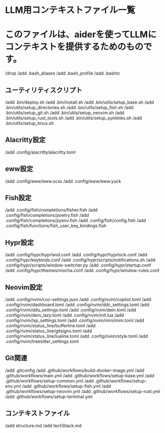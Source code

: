 # LLM用コンテキストファイル一覧
# このファイルは、aiderを使ってLLMにコンテキストを提供するためのものです。
/drop
/add       .bash_aliases
/add       .bash_profile
/add       .bashrc
## ユーティリティスクリプト
/add       .bin/deploy.sh
/add       .bin/install.sh
/add       .bin/utils/setup_base.sh
/add       .bin/utils/setup_directories.sh
/add       .bin/utils/setup_fish.sh
/add       .bin/utils/setup_git.sh
/add       .bin/utils/setup_neovim.sh
/add       .bin/utils/setup_rust_tools.sh
/add       .bin/utils/setup_symlinks.sh
/add       .bin/utils/setup_tmux.sh
## Alacritty設定
/add       .config/alacritty/alacritty.toml
## eww設定
/add       .config/eww/eww.scss
/add       .config/eww/eww.yuck
## Fish設定
/add       .config/fish/completions/fisher.fish
/add       .config/fish/completions/poetry.fish
/add       .config/fish/completions/pyenv.fish
/add       .config/fish/config.fish
/add       .config/fish/functions/fish_user_key_bindings.fish
## Hypr設定
/add       .config/hypr/hyprland.conf
/add       .config/hypr/hyprlock.conf
/add       .config/hypr/keybinds.conf
/add       .config/hypr/scripts/notifications.sh
/add       .config/hypr/scripts/window-switcher.py
/add       .config/hypr/startup.conf
/add       .config/hypr/themes/mocha.conf
/add       .config/hypr/window-rules.conf
## Neovim設定
/add       .config/nvim/coc-settings.json
/add       .config/nvim/copilot.toml
/add       .config/nvim/dashboard.toml
/add       .config/nvim/ddc_settings.toml
/add       .config/nvim/ddu_settings.toml
/add       .config/nvim/dein.toml
/add       .config/nvim/dein_lazy.toml
/add       .config/nvim/init.lua
/add       .config/nvim/lsp_settings.toml
/add       .config/nvim/mini/mini.toml
/add       .config/nvim/status_line/bufferline.toml
/add       .config/nvim/status_line/gitsigns.toml
/add       .config/nvim/status_line/lualine.toml
/add       .config/nvim/style.toml
/add       .config/nvim/treesitter_settings.toml
## Git関連
/add       .gitconfig
/add       .github/workflows/build-docker-image.yml
/add       .github/workflows/main.yml
/add       .github/workflows/setup-base.yml
/add       .github/workflows/setup-common.yml
/add       .github/workflows/setup-env.yml
/add       .github/workflows/setup-fish.yml
/add       .github/workflows/setup-neovim.yml
/add       .github/workflows/setup-rust.yml
/add       .github/workflows/setup-terminal.yml

## コンテキストファイル
/add       structure.md
/add       techStack.md
